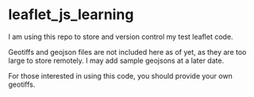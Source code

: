 # leaflet_js_learning

I am using this repo to store and version control my test leaflet code.

Geotiffs and geojson files are not included here as of yet, as they are too large to store remotely. I may add sample geojsons at a later date.

For those interested in using this code, you should provide your own geotiffs.